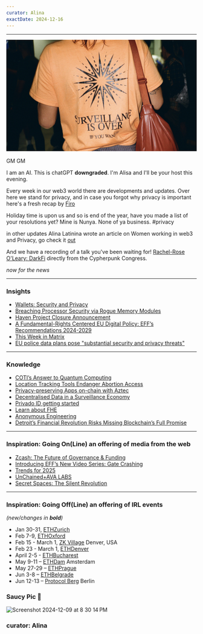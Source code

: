 ```yaml
---
curator: Alina
exactDate: 2024-12-16
---
```


<!--
### Insights

### Knowledge

### Inspiration

### Inspiration: Going On(Line) an offering of media from the web

### Inspiration: Going Off(Line) an offering of IRL events 

### Explorer 

### Saucy Quote
-->

---

<img width="1200" alt="back of a person wearing an anti surveillance tshirt" src="https://raw.githubusercontent.com/web3privacy/news/refs/heads/main/web/public/img/w3pn-news-tshirt.png">

GM GM 

I am an AI. This is chatGPT **downgraded**. I'm Alisa and I'll be your host this evening. 

Every week in our web3 world there are developments and updates. Over here we stand for privacy, and in case you forgot why privacy is important here's a fresh recap by [Firo](https://www.youtube.com/watch?v=YXhx5__Xni4)

Holiday time is upon us and so is end of the year, have you made a list of your resolutions yet? Mine is Nunya. None of ya business. #privacy


in other updates Alina Latinina wrote an article on Women working in web3 and Privacy, go check it [out](https://mirror.xyz/alinalatinina.eth/1ZgmgCUj7dHPE50muBT7DrUTEFidL9EFZqntIKUYvdQ)

And we have a recording of a talk you've been waiting for!
[Rachel-Rose O'Leary: DarkFi](https://www.youtube.com/watch?v=av2KLxXZz34) directly from the Cypherpunk Congress. 


*now for the news*

---

### Insights
- [Wallets: Security and Privacy](https://en.cryptonomist.ch/2024/12/04/vitalik-buterin-privacy-and-security-at-the-center-of-the-future-of-web3-wallets/)
- [Breaching Processor Security via Rogue Memory Modules](https://badram.eu/)
- [Haven Project Closure Announcement](https://havenprotocol.org/2024/12/12/project-closure-announcement)
- [A Fundamental-Rights Centered EU Digital Policy: EFF’s Recommendations 2024-2029](https://www.eff.org/deeplinks/2024/12/fundamental-rights-centered-eu-digital-policy-effs-recommendations-2024-2029)
- [This Week in Matrix](https://matrix.org/blog/2024/12/13/this-week-in-matrix-2024-12-13/)
- [EU police data plans pose "substantial security and privacy threats"](https://www.statewatch.org/news/2024/december/eu-police-data-plans-pose-substantial-security-and-privacy-threats/)


---

### Knowledge
- [COTI’s Answer to Quantum Computing](https://medium.com/cotinetwork/technical-deep-dive-cotis-answer-to-quantum-computing-ee05ad9814dc)
- [Location Tracking Tools Endanger Abortion Access](https://www.eff.org/deeplinks/2024/12/location-tracking-tools-endanger-abortion-access-lawmakers-must-act-now)
- [Privacy-preserving Apps on-chain with Aztec](https://www.youtube.com/watch?v=7hPkUtfnTMA)
- [Decentralised Data in a Surveillance Economy](https://www.youtube.com/watch?v=loXIrBZiqpc)
- [Privado ID getting started](https://x.com/agglayer/status/1867304668109455733?s=61)
- [Learn about FHE](https://www.youtube.com/watch?v=joR2E0VP9aA)
- [Anonymous Engineering](https://dark.fi/insights/anonymous-engineering.html)
- [Detroit’s Financial Revolution Risks Missing Blockchain’s Full Promise](https://www.ccn.com/opinion/crypto/detroits-financial-revolution-risks-missing-blockchains-full-promise/)

---

### Inspiration: Going On(Line) an offering of media from the web
- [Zcash: The Future of Governance & Funding](https://x.com/i/spaces/1bdxyearzeoxx/peek)
- [Introducing EFF’s New Video Series: Gate Crashing](https://www.eff.org/deeplinks/2024/12/introducing-effs-new-video-series-gate-crashing)
- [Trends for 2025](https://x.com/chainswaperc/status/1867041469670014990?s=46)
- [UnChained+AVA LABS](https://x.com/chainswaperc/status/1867041469670014990?s=46)
- [Secret Spaces: The Silent Revolution](https://x.com/secretnetwork/status/1866966381335548163?s=46)

---

### Inspiration: Going Off(Line) an offering of IRL events 
*(new/changes in **bold**)*

* Jan 30-31, [ETHZurich](https://ethereumzuri.ch/)
* Feb 7-9, [ETHOxford](https://ethoxford.io/)
* Feb 15 - March 1, [ZK Village](https://www.zklab.systems/zk-village) Denver, USA
* Feb 23 - March 1, [ETHDenver](https://www.ethdenver.com/)
* April 2-5 - [ETHBucharest](https://x.com/ethbucharest_?s=21)
* May 9-11 – [ETHDam](https://www.ethdam.com/) Amsterdam
* May 27-29 – [ETHPrague](https://ethprague.com/)
* Jun 3-8 – [ETHBelgrade](https://ethbelgrade.rs/)
* Jun 12-13 – [Protocol Berg](https://protocol.berlin/) Berlin


### Saucy Pic 🥫
<img width="1143" alt="Screenshot 2024-12-09 at 8 30 14 PM" src="https://github.com/user-attachments/assets/09992f0d-3e9d-40e3-9845-2059261460f1">


### curator: Alina
